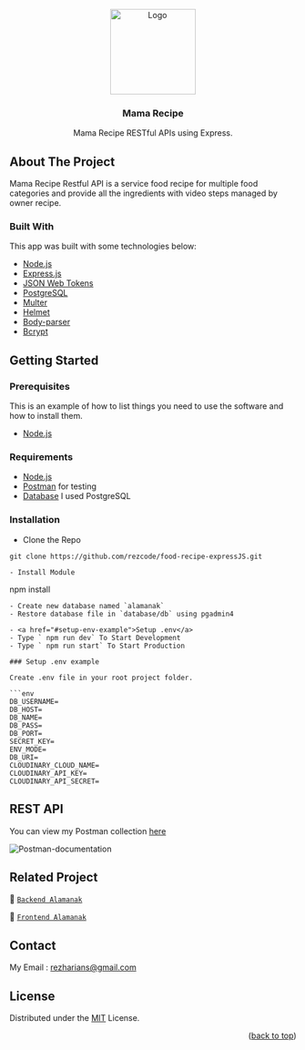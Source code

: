
<div id="top"></div>

<!-- PROJECT LOGO -->
<br />
<div align="center">
  <a href="https://github.com/taufik17/alamanak">
    <img src="https://res.cloudinary.com/dbpfwb5ok/image/upload/v1659148545/portofolio/recipe/2_kpnvj7.png" alt="Logo" width="150px">
  </a>

  <h3 align="center">Mama Recipe</h3>

  <p align="center">
    Mama Recipe RESTful APIs using Express.
    <br />
</div>

<!-- ABOUT THE PROJECT -->
## About The Project
Mama Recipe Restful API is a service food recipe for multiple food categories and provide all the ingredients with video steps managed by owner recipe.

### Built With
This app was built with some technologies below:
- [Node.js](https://nodejs.org/en/)
- [Express.js](https://expressjs.com/)
- [JSON Web Tokens](https://jwt.io/)
- [PostgreSQL](https://www.postgresql.org/)
- [Multer](https://www.npmjs.com/package/multer)
- [Helmet](https://www.npmjs.com/package/helmet)
- [Body-parser](https://www.npmjs.com/package/body-parser)
- [Bcrypt](https://www.npmjs.com/package/bcrypt)

<!-- GETTING STARTED -->
## Getting Started

### Prerequisites

This is an example of how to list things you need to use the software and how to install them.

* [Node.js](https://nodejs.org/en/download/)

### Requirements
* [Node.js](https://nodejs.org/en/)
* [Postman](https://www.getpostman.com/) for testing
* [Database](https://www.postgresql.org/) I used PostgreSQL

### Installation

- Clone the Repo
```
git clone https://github.com/rezcode/food-recipe-expressJS.git
```

```
- Install Module
```
npm install
```
- Create new database named `alamanak`
- Restore database file in `database/db` using pgadmin4

- <a href="#setup-env-example">Setup .env</a>
- Type ` npm run dev` To Start Development
- Type ` npm run start` To Start Production

### Setup .env example

Create .env file in your root project folder.

```env
DB_USERNAME=
DB_HOST=
DB_NAME=
DB_PASS=
DB_PORT=
SECRET_KEY=
ENV_MODE=
DB_URI=
CLOUDINARY_CLOUD_NAME=
CLOUDINARY_API_KEY=
CLOUDINARY_API_SECRET=
```


## REST API

You can view my Postman collection [here](https://documenter.getpostman.com/view/21471690/VV51taEf)
</br>

<img src="https://res.cloudinary.com/dll4afml9/image/upload/v1662476868/screenshots/Screen_Shot_2022-09-06_at_23.06.49_y2fhb8.png" alt="Postman-documentation">

## Related Project
:rocket: [`Backend Alamanak`](https://github.com/rezcode/food-recipe-expressJS.git)

:rocket: [`Frontend Alamanak`](https://github.com/rezcode/food-recipe-reactjs.git)

## Contact

My Email : rezharians@gmail.com

## License
Distributed under the [MIT](/LICENSE) License.

<p align="right">(<a href="#top">back to top</a>)</p>
